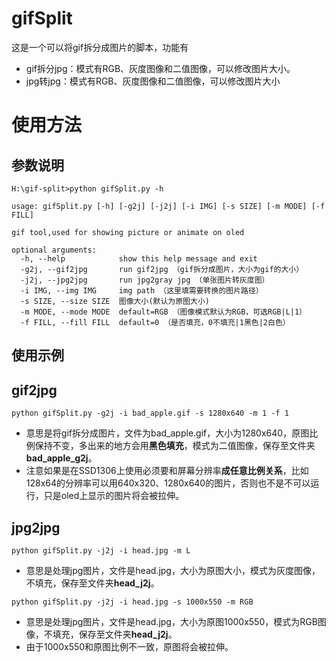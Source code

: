 # gifSplit

这是一个可以将gif拆分成图片的脚本，功能有

- gif拆分jpg：模式有RGB、灰度图像和二值图像，可以修改图片大小。
- jpg转jpg：模式有RGB、灰度图像和二值图像，可以修改图片大小

# 使用方法

## 参数说明

```
H:\gif-split>python gifSplit.py -h

usage: gifSplit.py [-h] [-g2j] [-j2j] [-i IMG] [-s SIZE] [-m MODE] [-f FILL]

gif tool,used for showing picture or animate on oled

optional arguments:
  -h, --help            show this help message and exit
  -g2j, --gif2jpg       run gif2jpg （gif拆分成图片，大小为gif的大小）
  -j2j, --jpg2jpg       run jpg2gray jpg （单张图片转灰度图）
  -i IMG, --img IMG     img path （这里填需要转换的图片路径）
  -s SIZE, --size SIZE  图像大小(默认为原图大小)
  -m MODE, --mode MODE  default=RGB （图像模式默认为RGB，可选RGB|L|1）
  -f FILL, --fill FILL  default=0 （是否填充，0不填充|1黑色|2白色）
```

## 使用示例

## gif2jpg

```
python gifSplit.py -g2j -i bad_apple.gif -s 1280x640 -m 1 -f 1
```

- 意思是将gif拆分成图片，文件为bad_apple.gif，大小为1280x640，原图比例保持不变，多出来的地方会用**黑色填充**，模式为二值图像，保存至文件夹**bad_apple_g2j**。
- 注意如果是在SSD1306上使用必须要和屏幕分辨率**成任意比例关系**，比如128x64的分辨率可以用640x320、1280x640的图片，否则也不是不可以运行，只是oled上显示的图片将会被拉伸。

## jpg2jpg

```
python gifSplit.py -j2j -i head.jpg -m L
```

- 意思是处理jpg图片，文件是head.jpg，大小为原图大小，模式为灰度图像，不填充，保存至文件夹**head_j2j**。

```
python gifSplit.py -j2j -i head.jpg -s 1000x550 -m RGB
```

- 意思是处理jpg图片，文件是head.jpg，大小为原图1000x550，模式为RGB图像，不填充，保存至文件夹**head_j2j**。
- 由于1000x550和原图比例不一致，原图将会被拉伸。
